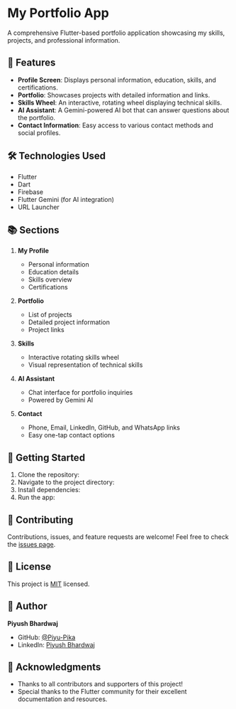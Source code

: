 # My Portfolio App

A comprehensive Flutter-based portfolio application showcasing my skills, projects, and professional information.

## 📱 Features

- **Profile Screen**: Displays personal information, education, skills, and certifications.
- **Portfolio**: Showcases projects with detailed information and links.
- **Skills Wheel**: An interactive, rotating wheel displaying technical skills.
- **AI Assistant**: A Gemini-powered AI bot that can answer questions about the portfolio.
- **Contact Information**: Easy access to various contact methods and social profiles.

## 🛠️ Technologies Used

- Flutter
- Dart
- Firebase
- Flutter Gemini (for AI integration)
- URL Launcher

## 📚 Sections

1. **My Profile**
   - Personal information
   - Education details
   - Skills overview
   - Certifications

2. **Portfolio**
   - List of projects
   - Detailed project information
   - Project links

3. **Skills**
   - Interactive rotating skills wheel
   - Visual representation of technical skills

4. **AI Assistant**
   - Chat interface for portfolio inquiries
   - Powered by Gemini AI

5. **Contact**
   - Phone, Email, LinkedIn, GitHub, and WhatsApp links
   - Easy one-tap contact options

## 🚀 Getting Started

1. Clone the repository:
2. Navigate to the project directory:
3. Install dependencies:
4. Run the app:

## 🤝 Contributing

Contributions, issues, and feature requests are welcome! Feel free to check the [issues page](https://github.com/Piyu_Pika/web-portfolio/issues).

## 📄 License

This project is [MIT](https://choosealicense.com/licenses/mit/) licensed.

## 👤 Author

**Piyush Bhardwaj**

- GitHub: [@Piyu-Pika](https://github.com/Piyu-Pika)
- LinkedIn: [Piyush Bhardwaj](https://www.linkedin.com/in/piyush-bhardwaj-flutter)

## 🙏 Acknowledgments

- Thanks to all contributors and supporters of this project!
- Special thanks to the Flutter community for their excellent documentation and resources.
